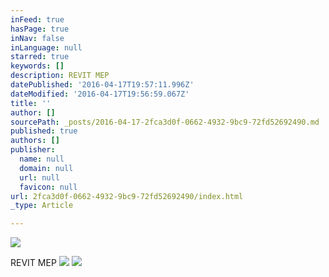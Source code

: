 ```yaml
---
inFeed: true
hasPage: true
inNav: false
inLanguage: null
starred: true
keywords: []
description: REVIT MEP
datePublished: '2016-04-17T19:57:11.996Z'
dateModified: '2016-04-17T19:56:59.067Z'
title: ''
author: []
sourcePath: _posts/2016-04-17-2fca3d0f-0662-4932-9bc9-72fd52692490.md
published: true
authors: []
publisher:
  name: null
  domain: null
  url: null
  favicon: null
url: 2fca3d0f-0662-4932-9bc9-72fd52692490/index.html
_type: Article

---
```

![](https://the-grid-user-content.s3-us-west-2.amazonaws.com/b85d257e-1689-4817-a529-df0948528a03.jpg)

REVIT MEP
![](https://the-grid-user-content.s3-us-west-2.amazonaws.com/68585bbc-cbb3-4022-ba48-d249bbbb2939.jpg)
![](https://the-grid-user-content.s3-us-west-2.amazonaws.com/aa6461b6-162b-4c0b-b09f-b17fc9fed01d.jpg)